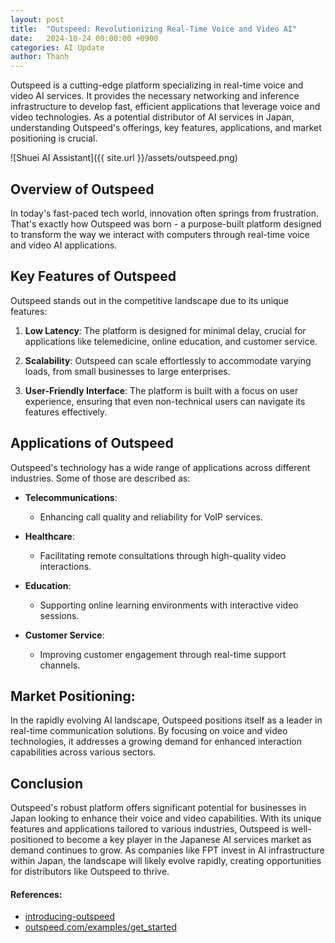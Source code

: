 ```yaml
---
layout: post
title:  "Outspeed: Revolutionizing Real-Time Voice and Video AI"
date:   2024-10-24 00:00:00 +0900
categories: AI Update
author: Thanh
---
```


Outspeed is a cutting-edge platform specializing in real-time voice and video AI services. It provides the necessary networking and inference infrastructure to develop fast, efficient applications that leverage voice and video technologies. As a potential distributor of AI services in Japan, understanding Outspeed's offerings, key features, applications, and market positioning is crucial.

![Shuei AI Assistant]({{ site.url }}/assets/outspeed.png)

## **Overview of Outspeed**

In today's fast-paced tech world, innovation often springs from frustration. That's exactly how Outspeed was born - a purpose-built platform designed to transform the way we interact with computers through real-time voice and video AI applications.


## **Key Features of Outspeed**

Outspeed stands out in the competitive landscape due to its unique features:

1. **Low Latency**: The platform is designed for minimal delay, crucial for applications like telemedicine, online education, and customer service.

2. **Scalability**: Outspeed can scale effortlessly to accommodate varying loads, from small businesses to large enterprises.

3. **User-Friendly Interface**: The platform is built with a focus on user experience, ensuring that even non-technical users can navigate its features effectively.


## **Applications of Outspeed**

Outspeed's technology has a wide range of applications across different industries. Some of those are described as:

- **Telecommunications**: 

    - Enhancing call quality and reliability for VoIP services.


- **Healthcare**: 

    - Facilitating remote consultations through high-quality video interactions.


- **Education**:

    - Supporting online learning environments with interactive video sessions.

- **Customer Service**:

    - Improving customer engagement through real-time support channels.


## **Market Positioning**:

In the rapidly evolving AI landscape, Outspeed positions itself as a leader in real-time communication solutions. By focusing on voice and video technologies, it addresses a growing demand for enhanced interaction capabilities across various sectors.

## Conclusion

Outspeed's robust platform offers significant potential for businesses in Japan looking to enhance their voice and video capabilities. With its unique features and applications tailored to various industries, Outspeed is well-positioned to become a key player in the Japanese AI services market as demand continues to grow. As companies like FPT invest in AI infrastructure within Japan, the landscape will likely evolve rapidly, creating opportunities for distributors like Outspeed to thrive.


#### References:
- [introducing-outspeed](https://www.outspeed.com/blogs/introducing-outspeed)
- [outspeed.com/examples/get_started](https://docs.outspeed.com/examples/get_started/quickstart)
